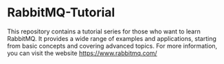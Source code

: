 # RabbitMQ-Tutorial
This repository contains a tutorial series for those who want to learn RabbitMQ. It provides a wide range of examples and applications, starting from basic concepts and covering advanced topics. For more information, you can visit the website https://www.rabbitmq.com/ 
